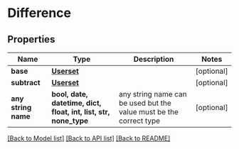 # Difference


## Properties
Name | Type | Description | Notes
------------ | ------------- | ------------- | -------------
**base** | [**Userset**](Userset.md) |  | [optional] 
**subtract** | [**Userset**](Userset.md) |  | [optional] 
**any string name** | **bool, date, datetime, dict, float, int, list, str, none_type** | any string name can be used but the value must be the correct type | [optional]

[[Back to Model list]](../README.md#documentation-for-models) [[Back to API list]](../README.md#documentation-for-api-endpoints) [[Back to README]](../README.md)


